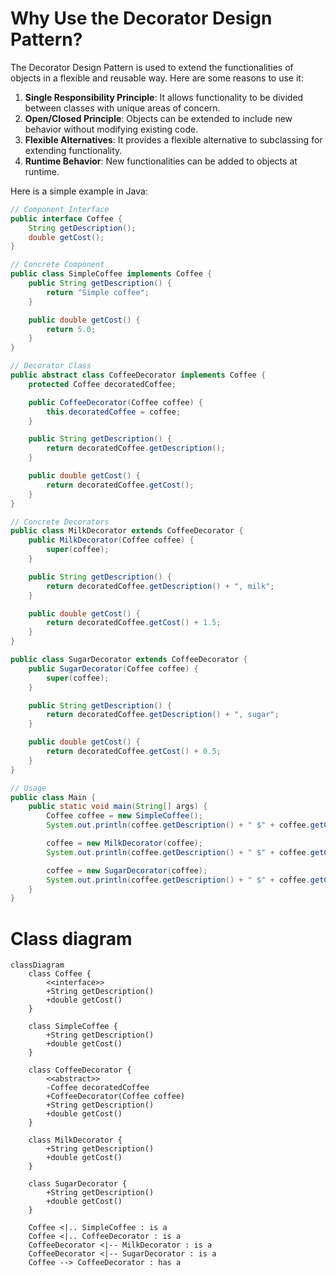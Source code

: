 # Why Use the Decorator Design Pattern?

The Decorator Design Pattern is used to extend the functionalities of objects in a flexible and reusable way. Here are some reasons to use it:

1. **Single Responsibility Principle**: It allows functionality to be divided between classes with unique areas of concern.
2. **Open/Closed Principle**: Objects can be extended to include new behavior without modifying existing code.
3. **Flexible Alternatives**: It provides a flexible alternative to subclassing for extending functionality.
4. **Runtime Behavior**: New functionalities can be added to objects at runtime.

Here is a simple example in Java:

```java
// Component Interface
public interface Coffee {
    String getDescription();
    double getCost();
}

// Concrete Component
public class SimpleCoffee implements Coffee {
    public String getDescription() {
        return "Simple coffee";
    }

    public double getCost() {
        return 5.0;
    }
}

// Decorator Class
public abstract class CoffeeDecorator implements Coffee {
    protected Coffee decoratedCoffee;

    public CoffeeDecorator(Coffee coffee) {
        this.decoratedCoffee = coffee;
    }

    public String getDescription() {
        return decoratedCoffee.getDescription();
    }

    public double getCost() {
        return decoratedCoffee.getCost();
    }
}

// Concrete Decorators
public class MilkDecorator extends CoffeeDecorator {
    public MilkDecorator(Coffee coffee) {
        super(coffee);
    }

    public String getDescription() {
        return decoratedCoffee.getDescription() + ", milk";
    }

    public double getCost() {
        return decoratedCoffee.getCost() + 1.5;
    }
}

public class SugarDecorator extends CoffeeDecorator {
    public SugarDecorator(Coffee coffee) {
        super(coffee);
    }

    public String getDescription() {
        return decoratedCoffee.getDescription() + ", sugar";
    }

    public double getCost() {
        return decoratedCoffee.getCost() + 0.5;
    }
}

// Usage
public class Main {
    public static void main(String[] args) {
        Coffee coffee = new SimpleCoffee();
        System.out.println(coffee.getDescription() + " $" + coffee.getCost());

        coffee = new MilkDecorator(coffee);
        System.out.println(coffee.getDescription() + " $" + coffee.getCost());

        coffee = new SugarDecorator(coffee);
        System.out.println(coffee.getDescription() + " $" + coffee.getCost());
    }
}
```
# Class diagram

```mermaid
classDiagram
    class Coffee {
        <<interface>>
        +String getDescription()
        +double getCost()
    }

    class SimpleCoffee {
        +String getDescription()
        +double getCost()
    }

    class CoffeeDecorator {
        <<abstract>>
        -Coffee decoratedCoffee
        +CoffeeDecorator(Coffee coffee)
        +String getDescription()
        +double getCost()
    }

    class MilkDecorator {
        +String getDescription()
        +double getCost()
    }

    class SugarDecorator {
        +String getDescription()
        +double getCost()
    }

    Coffee <|.. SimpleCoffee : is a
    Coffee <|.. CoffeeDecorator : is a
    CoffeeDecorator <|-- MilkDecorator : is a
    CoffeeDecorator <|-- SugarDecorator : is a
    Coffee --> CoffeeDecorator : has a
```